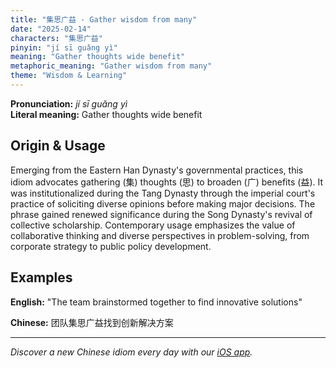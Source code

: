 ```yaml
---
title: "集思广益 - Gather wisdom from many"
date: "2025-02-14"
characters: "集思广益"
pinyin: "jí sī guǎng yì"
meaning: "Gather thoughts wide benefit"
metaphoric_meaning: "Gather wisdom from many"
theme: "Wisdom & Learning"
---
```


**Pronunciation:** *jí sī guǎng yì*  
**Literal meaning:** Gather thoughts wide benefit

## Origin & Usage

Emerging from the Eastern Han Dynasty's governmental practices, this idiom advocates gathering (集) thoughts (思) to broaden (广) benefits (益). It was institutionalized during the Tang Dynasty through the imperial court's practice of soliciting diverse opinions before making major decisions. The phrase gained renewed significance during the Song Dynasty's revival of collective scholarship. Contemporary usage emphasizes the value of collaborative thinking and diverse perspectives in problem-solving, from corporate strategy to public policy development.

## Examples

**English:** "The team brainstormed together to find innovative solutions"

**Chinese:** 团队集思广益找到创新解决方案

---

*Discover a new Chinese idiom every day with our [iOS app](https://apps.apple.com/us/app/daily-chinese-idioms/id6740611324).*
